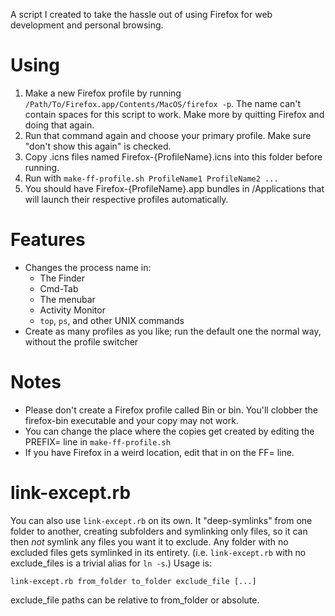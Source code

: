 A script I created to take the hassle out of using Firefox for web development and personal browsing.

# Using #

1. Make a new Firefox profile by running `/Path/To/Firefox.app/Contents/MacOS/firefox -p`. The name can't contain spaces for this script to work. Make more by quitting Firefox and doing that again.
2. Run that command again and choose your primary profile. Make sure "don't show this again" is checked.
3. Copy .icns files named Firefox-{ProfileName}.icns into this folder before running.
4. Run with `make-ff-profile.sh ProfileName1 ProfileName2 ...`
5. You should have Firefox-{ProfileName}.app bundles in /Applications that will launch their respective profiles automatically.

# Features #

* Changes the process name in:
  * The Finder
  * Cmd-Tab
  * The menubar
  * Activity Monitor
  * `top`, `ps`, and other UNIX commands
* Create as many profiles as you like; run the default one the normal way, without the profile switcher

# Notes #

* Please don't create a Firefox profile called Bin or bin. You'll clobber the firefox-bin executable and your copy may not work.
* You can change the place where the copies get created by editing the PREFIX= line in `make-ff-profile.sh`
* If you have Firefox in a weird location, edit that in on the FF= line.

# link-except.rb #

You can also use `link-except.rb` on its own. It "deep-symlinks" from one folder to another, creating subfolders and symlinking only files, so it can then _not_ symlink any files you want it to exclude. Any folder with no excluded files gets symlinked in its entirety. (i.e. `link-except.rb` with no exclude\_files is a trivial alias for `ln -s`.) Usage is:

    link-except.rb from_folder to_folder exclude_file [...]

exclude\_file paths can be relative to from\_folder or absolute.